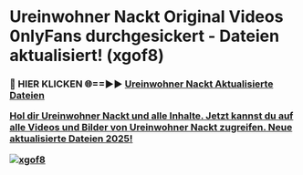 # Ureinwohner Nackt Original Videos 0nlyFans durchgesickert - Dateien aktualisiert! (xgof8)

<h3>🔴 HIER KLICKEN 🌐==►► <a href="https://tinyurl.com/h6vf6nb8" rel="nofollow">Ureinwohner Nackt Aktualisierte Dateien

Hol dir Ureinwohner Nackt und alle Inhalte. Jetzt kannst du auf alle Videos und Bilder von Ureinwohner Nackt zugreifen. Neue aktualisierte Dateien 2025!

[![xgof8](https://i.imgur.com/sD4kR3V.gif)](https://tinyurl.com/h6vf6nb8)
